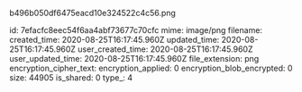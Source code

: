 b496b050df6475eacd10e324522c4c56.png

id: 7efacfc8eec54f6aa4abf73677c70cfc
mime: image/png
filename: 
created_time: 2020-08-25T16:17:45.960Z
updated_time: 2020-08-25T16:17:45.960Z
user_created_time: 2020-08-25T16:17:45.960Z
user_updated_time: 2020-08-25T16:17:45.960Z
file_extension: png
encryption_cipher_text: 
encryption_applied: 0
encryption_blob_encrypted: 0
size: 44905
is_shared: 0
type_: 4